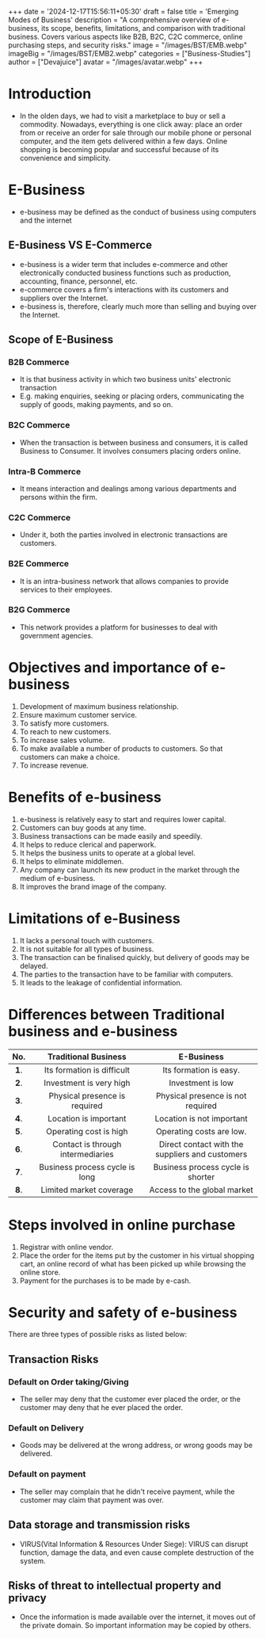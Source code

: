 +++
date = '2024-12-17T15:56:11+05:30'
draft = false
title = 'Emerging Modes of Business'
description = "A comprehensive overview of e-business, its scope, benefits, limitations, and comparison with traditional business. Covers various aspects like B2B, B2C, C2C commerce, online purchasing steps, and security risks."
image = "/images/BST/EMB.webp"
imageBig = "/images/BST/EMB2.webp"
categories = ["Business-Studies"]
author = ["Devajuice"]
avatar = "/images/avatar.webp"
+++

# Introduction

- In the olden days, we had to visit a marketplace to buy or sell a commodity. Nowadays, everything is one click away: place an order from or receive an order for sale through our mobile phone or personal computer, and the item gets delivered within a few days. Online shopping is becoming popular and successful because of its convenience and simplicity.

# E-Business

- e-business may be defined as the conduct of business using computers and the internet

## E-Business VS E-Commerce

- e-business is a wider term that includes e-commerce and other electronically conducted business functions such as production, accounting, finance, personnel, etc.
- e-commerce covers a firm's interactions with its customers and suppliers over the Internet.
- e-business is, therefore, clearly much more than selling and buying over the Internet.

## Scope of E-Business

### B2B Commerce

- It is that business activity in which two business units' electronic transaction
- E.g. making enquiries, seeking or placing orders, communicating the supply of goods, making payments, and so on.

### B2C Commerce

- When the transaction is between business and consumers, it is called Business to Consumer. It involves consumers placing orders online.

### Intra-B Commerce

- It means interaction and dealings among various departments and persons within the firm.

### C2C Commerce

- Under it, both the parties involved in electronic transactions are customers.

### B2E Commerce

- It is an intra-business network that allows companies to provide services to their employees.

### B2G Commerce

- This network provides a platform for businesses to deal with government agencies.

# Objectives and importance of e-business

1. Development of maximum business relationship.
2. Ensure maximum customer service.
3. To satisfy more customers.
4. To reach to new customers.
5. To increase sales volume.
6. To make available a number of products to customers. So that customers can make a choice.
7. To increase revenue.

# Benefits of e-business

1. e-business is relatively easy to start and requires lower capital.
2. Customers can buy goods at any time.
3. Business transactions can be made easily and speedily.
4. It helps to reduce clerical and paperwork.
5. It helps the business units to operate at a global level.
6. It helps to eliminate middlemen.
7. Any company can launch its new product in the market through the medium of e-business.
8. It improves the brand image of the company.

# Limitations of e-Business

1. It lacks a personal touch with customers.
2. It is not suitable for all types of business.
3. The transaction can be finalised quickly, but delivery of goods may be delayed.
4. The parties to the transaction have to be familiar with computers.
5. It leads to the leakage of confidential information.

# Differences between Traditional business and e-business

|  No.   |       Traditional Business        |                     E-Business                      |
| :----: | :-------------------------------: | :-------------------------------------------------: |
| **1**. |    Its formation is difficult     |               Its formation is easy.                |
| **2**. |      Investment is very high      |                  Investment is low                  |
| **3**. |   Physical presence is required   |          Physical presence is not required          |
| **4**. |       Location is important       |              Location is not important              |
| **5**. |      Operating cost is high       |              Operating costs are low.               |
| **6**. | Contact is through intermediaries | Direct contact with the <br>suppliers and customers |
| **7**. |  Business process cycle is long   |          Business process cycle is shorter          |
| **8**. |      Limited market coverage      |             Access to the global market             |

# Steps involved in online purchase

1. Registrar with online vendor.
2. Place the order for the items put by the customer in his virtual shopping cart, an online record of what has been picked up while browsing the online store.
3. Payment for the purchases is to be made by e-cash.

# Security and safety of e-business

There are three types of possible risks as listed below:

## Transaction Risks

### Default on Order taking/Giving

- The seller may deny that the customer ever placed the order, or the customer may deny that he ever placed the order.

### Default on Delivery

- Goods may be delivered at the wrong address, or wrong goods may be delivered.

### Default on payment

- The seller may complain that he didn't receive payment, while the customer may claim that payment was over.

## Data storage and transmission risks

- VIRUS(Vital Information & Resources Under Siege): VIRUS can disrupt function, damage the data, and even cause complete destruction of the system.

## Risks of threat to intellectual property and privacy

- Once the information is made available over the internet, it moves out of the private domain. So important information may be copied by others.
